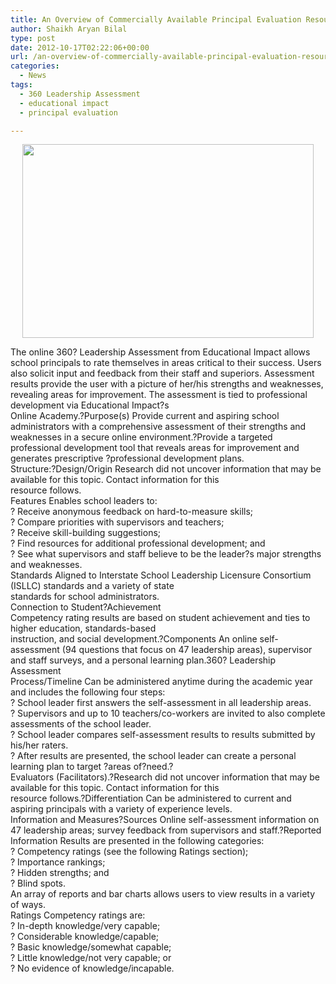 ```yaml
---
title: An Overview of Commercially Available Principal Evaluation Resources
author: Shaikh Aryan Bilal
type: post
date: 2012-10-17T02:22:06+00:00
url: /an-overview-of-commercially-available-principal-evaluation-resources/
categories:
  - News
tags:
  - 360 Leadership Assessment
  - educational impact
  - principal evaluation

---
```

<p style="text-align: center;">
  <a title="An Overview of Commercially Available Principal Evaluation Resources" href="http://www.backbonecommunications.com/wp-content/uploads/2012_WestEd-Principal-Evaluation-Resources.pdf" target="_blank" rel="noopener"><img loading="lazy" class="aligncenter  wp-image-5900" title="WestEd.org" src="http://www.backbonecommunications.com/wp-content/uploads/WestEd.org_.png" alt="" width="466" height="310" /></a>
</p>

The online 360? Leadership Assessment from Educational Impact allows school principals to rate themselves in areas critical to their success. Users also solicit input and feedback from their staff and superiors. Assessment results provide the user with a picture of her/his strengths and weaknesses, revealing areas for improvement. The assessment is tied to professional development via Educational Impact?s  
Online Academy.?Purpose(s) Provide current and aspiring school administrators with a comprehensive assessment of their strengths and  
weaknesses in a secure online environment.?Provide a targeted professional development tool that reveals areas for improvement and generates prescriptive ?professional development plans.  
Structure:?Design/Origin Research did not uncover information that may be available for this topic. Contact information for this  
resource follows.  
Features Enables school leaders to:  
? Receive anonymous feedback on hard-to-measure skills;  
? Compare priorities with supervisors and teachers;  
? Receive skill-building suggestions;  
? Find resources for additional professional development; and  
? See what supervisors and staff believe to be the leader?s major strengths and weaknesses.  
Standards Aligned to Interstate School Leadership Licensure Consortium (ISLLC) standards and a variety of state  
standards for school administrators.  
Connection to Student?Achievement  
Competency rating results are based on student achievement and ties to higher education, standards-based  
instruction, and social development.?Components An online self-assessment (94 questions that focus on 47 leadership areas), supervisor and staff surveys, and a personal learning plan.360? Leadership Assessment  
Process/Timeline Can be administered anytime during the academic year and includes the following four steps:  
? School leader first answers the self-assessment in all leadership areas.  
? Supervisors and up to 10 teachers/co-workers are invited to also complete assessments of the school leader.  
? School leader compares self-assessment results to results submitted by his/her raters.  
? After results are presented, the school leader can create a personal learning plan to target ?areas of?need.?  
Evaluators (Facilitators).?Research did not uncover information that may be available for this topic. Contact information for this  
resource follows.?Differentiation Can be administered to current and aspiring principals with a variety of experience levels.  
Information and Measures?Sources Online self-assessment information on 47 leadership areas; survey feedback from supervisors and staff.?Reported Information Results are presented in the following categories:  
? Competency ratings (see the following Ratings section);  
? Importance rankings;  
? Hidden strengths; and  
? Blind spots.  
An array of reports and bar charts allows users to view results in a variety of ways.  
Ratings Competency ratings are:  
? In-depth knowledge/very capable;  
? Considerable knowledge/capable;  
? Basic knowledge/somewhat capable;  
? Little knowledge/not very capable; or  
? No evidence of knowledge/incapable.